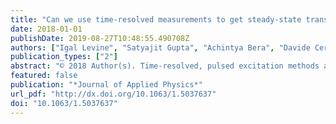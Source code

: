 ```yaml
---
title: "Can we use time-resolved measurements to get steady-state transport data for halide perovskites?"
date: 2018-01-01
publishDate: 2019-08-27T10:48:55.490708Z
authors: ["Igal Levine", "Satyajit Gupta", "Achintya Bera", "Davide Ceratti", "Gary Hodes", "David Cahen", "Dengyang Guo", "Tom J. Savenije", "Jorge Ávila", "Henk J. Bolink", "Oded Millo", "Doron Azulay", "Isaac Balberg"]
publication_types: ["2"]
abstract: "© 2018 Author(s). Time-resolved, pulsed excitation methods are widely used to deduce optoelectronic properties of semiconductors, including now also Halide Perovskites (HaPs), especially transport properties. However, as yet, no evaluation of their amenability and justification for the use of the results for the above-noted purposes has been reported. To check if we can learn from pulsed measurement results about steady-state phototransport properties, we show here that, although pulsed measurements can be useful to extract information on the recombination kinetics of HaPs, great care should be taken. One issue is that no changes in the material are induced during or as a result of the excitation, and another one concerns in how far pulsed excitation-derived data can be used to find relevant steady-state parameters. To answer the latter question, we revisited pulsed excitation and propose a novel way to compare between pulsed and steady state measurements at different excitation intensities. We performed steady-state photoconductivity and ambipolar diffusion length measurements, as well as pulsed time-resolved microwave conductivity and time-resolved photoluminescence measurements as a function of excitation intensity on the same samples of different MAPbI3 thin films, and found good quasi-quantitative agreement between the results, explaining them with a generalized single level recombination model that describes the basic physics of phototransport of HaP absorbers. Moreover, we find the first experimental manifestation of the boundaries between several effective recombination regimes that exist in HaPs, by analyzing their phototransport behavior as a function of excitation intensity."
featured: false
publication: "*Journal of Applied Physics*"
url_pdf: "http://dx.doi.org/10.1063/1.5037637"
doi: "10.1063/1.5037637"
---
```


